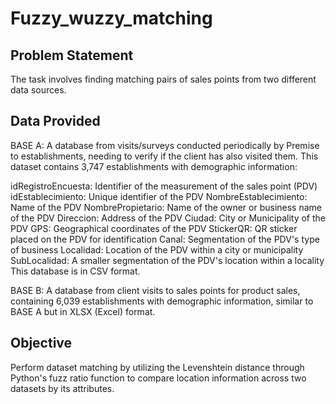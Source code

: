 # Fuzzy_wuzzy_matching

## Problem Statement
The task involves finding matching pairs of sales points from two different data sources.

## Data Provided
BASE A: A database from visits/surveys conducted periodically by Premise to establishments, needing to verify if the client has also visited them. This dataset contains 3,747 establishments with demographic information:

idRegistroEncuesta: Identifier of the measurement of the sales point (PDV)
idEstablecimiento: Unique identifier of the PDV
NombreEstablecimiento: Name of the PDV
NombrePropietario: Name of the owner or business name of the PDV
Direccion: Address of the PDV
Ciudad: City or Municipality of the PDV
GPS: Geographical coordinates of the PDV
StickerQR: QR sticker placed on the PDV for identification
Canal: Segmentation of the PDV's type of business
Localidad: Location of the PDV within a city or municipality
SubLocalidad: A smaller segmentation of the PDV's location within a locality
This database is in CSV format.

BASE B: A database from client visits to sales points for product sales, containing 6,039 establishments with demographic information, similar to BASE A but in XLSX (Excel) format.

## Objective
Perform dataset matching by utilizing the Levenshtein distance through Python's fuzz ratio function to compare location information across two datasets by its attributes.
